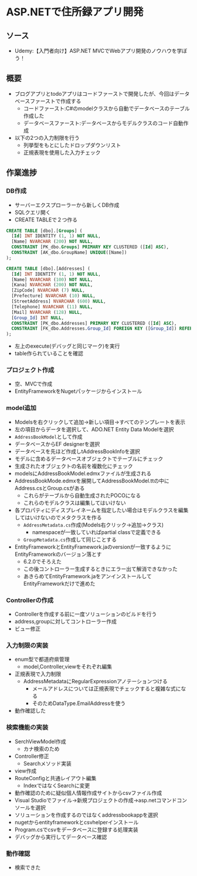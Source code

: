# ASP.NETで住所録アプリ開発
## ソース
- Udemy:【入門者向け】ASP.NET MVCでWebアプリ開発のノウハウを学ぼう！

## 概要
- ブログアプリとtodoアプリはコードファーストで開発したが、今回はデータベースファーストで作成する
    - コードファースト:C#のmodelクラスから自動でデータベースのテーブル作成した
    - データベースファースト:データベースからモデルクラスのコード自動作成
- 以下の2つの入力制限を行う
    - 列挙型をもとにしたドロップダウンリスト
    - 正規表現を使用した入力チェック
## 作業進捗
### DB作成
- サーバーエクスプローラーから新しくDB作成
- SQLクエリ開く
- CREATE TABLEで２つ作る
```sql
CREATE TABLE [dbo].[Groups] (
  [Id] INT IDENTITY (1, 1) NOT NULL,
  [Name] NVARCHAR (200) NOT NULL,
  CONSTRAINT [PK_dbo.Groups] PRIMARY KEY CLUSTERED ([Id] ASC),
  CONSTRAINT [AK_dbo.GroupName] UNIQUE([Name])
);

CREATE TABLE [dbo].[Addresses] (
  [Id] INT IDENTITY (1, 1) NOT NULL,
  [Name] NVARCHAR (100) NOT NULL,
  [Kana] NVARCHAR (200) NOT NULL,
  [ZipCode] NVARCHAR (7) NULL,
  [Prefecture] NVARCHAR (10) NULL,
  [StreetAddress] NVARCHAR (600) NULL,
  [Telephone] NVARCHAR (11) NULL,
  [Mail] NVARCHAR (128) NULL,
  [Group_Id] INT NULL,
  CONSTRAINT [PK_dbo.Addresses] PRIMARY KEY CLUSTERED ([Id] ASC),
  CONSTRAINT [FK_dbo.Addresses.Group_Id] FOREIGN KEY ([Group_Id]) REFERENCES [dbo].[Groups] ([Id]) ON DELETE CASCADE
);
```
- 左上のexecute(デバッグと同じマーク)を実行
- table作られていることを確認
### プロジェクト作成
- 空、MVCで作成
- EntityFrameworkをNugetパッケージからインストール
### model追加
- Modelsを右クリックして追加->新しい項目->すべてのテンプレートを表示
- 左の項目からデータを選択して、ADO.NET Entity Data Modelを選択
- `AddressBookModel`として作成
- データベースからEF designerを選択
- データベースを先ほど作成しtAddressBookInfoを選択
- モデルに含めるデータベースオブジェクトでテーブルにチェック
- 生成されたオブジェクトの名前を複数化にチェック
- modelsにAddressBookModel.edmxファイルが生成される
- AddressBookMode.edmxを展開してAddressBookModel.ttの中にAddress.csとGroup.csがある
    - これらがテーブルから自動生成されたPOCOになる
    - これらのモデルクラスは編集してはいけない
- 各プロパティにディスプレイネームを指定したい場合はモデルクラスを編集してはいけないのでメタクラスを作る
    - `AddressMetadata.cs`作成(Models右クリック->追加->クラス)
        - namespaceが一致していればpartial classで定義できる
    - `GroupMetadata.cs`作成して同じことする
- EntityFrameworkとEntityFramework.jaのversionが一致するようにEntityFrameworkのバージョン落とす
    - 6.2.0でそろえた
    - この後コントローラー生成するときにエラー出て解消できなかった
    - あきらめてEntityFramework.jaをアンインストールしてEntityFrameworkだけで進めた

### Controllerの作成
- Controllerを作成する前に一度ソリューションのビルドを行う
- address,groupに対してコントローラー作成
- ビュー修正

### 入力制限の実装
- enum型で都道府県管理
    - model,Controller,viewをそれぞれ編集
- 正規表現で入力制限
    - AddressMetadataにRegularExpressionアノテーションつける
        - メールアドレスについては正規表現でチェックすると複雑な式になる
        - そのためDataType.EmailAddressを使う
- 動作確認した

### 検索機能の実装
- SerchViewModel作成
    - カナ検索のため
- Controller修正
    - Searchメソッド実装
- view作成
- RouteConfigと共通レイアウト編集
    - IndexではなくSearchに変更
- 動作確認のために疑似個人情報作成サイトからcsvファイル作成
- Visual Studioでファイル->新規プロジェクトの作成->asp.netコマンドコンソールを選択
- ソリューションを作成するのではなくaddressbookappを選択
- nugetからentityframeworkとcsvhelperインストール
- Program.csでcsvをデータベースに登録する処理実装
- デバッグから実行してデータベース確認
### 動作確認
- 検索できた